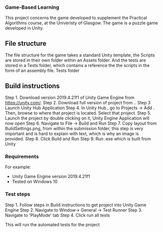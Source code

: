 ### Game-Based Learning

This project concerns the game developed to supplement the Practical Algorithms course, at the Univeristy
of Glasgow. The game is a puzzle game developed in Unity. 

## File structure 
The file structure for the game takes a standard Unity template, the Scripts are stored in their own folder within 
an Assets folder. And the tests are stored in a Tests folder, which contains a reference the the scripts in the form of an assembly file.
Tests folder

## Build instructions

Step 1. Download version 2019.4.21f1 of Unity Game Engine from https://unity.com/.
Step 2. Download full version of project from ..
Step 3 Launch Unity Hub Application
Step 4. In Unity Hub , go to Projects -> Add . Then, browse to where that project is located. Select that project.
Step 5. Launch the project by double clicking on it, Unity Engine Application will now open
Step 6. Navigate to  File -> Build and Run 
Step 7. Copy layout from BuildSettings.png, from within the submission folder, this step is very important and
is hard to explain with text, which is why an image is provided.
Step 8. Click Build and Run
Step 9. Run .exe which is built from Unity

### Requirements

For example:

* Unity Game Engine version 2019.4.21f1 
* Tested on Windows 10


### Test steps

Step 1. Follow steps in Build instructions to get project into Unity Game Engine
Step 2. Navigate to Window-> General -> Test Runner
Step 3. Navigate to 'PlayMode' tab
Step 4. Click run all tests

This will run the automated tests for the project


